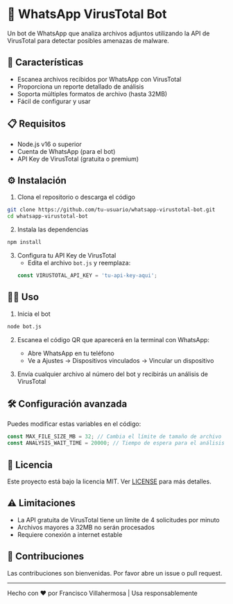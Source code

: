 # 📱 WhatsApp VirusTotal Bot

Un bot de WhatsApp que analiza archivos adjuntos utilizando la API de VirusTotal para detectar posibles amenazas de malware.

## 🚀 Características

- Escanea archivos recibidos por WhatsApp con VirusTotal
- Proporciona un reporte detallado de análisis
- Soporta múltiples formatos de archivo (hasta 32MB)
- Fácil de configurar y usar

## 📋 Requisitos

- Node.js v16 o superior
- Cuenta de WhatsApp (para el bot)
- API Key de VirusTotal (gratuita o premium)

## ⚙️ Instalación

1. Clona el repositorio o descarga el código
```bash
git clone https://github.com/tu-usuario/whatsapp-virustotal-bot.git
cd whatsapp-virustotal-bot
```

2. Instala las dependencias
```bash
npm install
```

3. Configura tu API Key de VirusTotal
   - Edita el archivo `bot.js` y reemplaza:
   ```javascript
   const VIRUSTOTAL_API_KEY = 'tu-api-key-aqui';
   ```

## 🏃‍♂️ Uso

1. Inicia el bot
```bash
node bot.js
```

2. Escanea el código QR que aparecerá en la terminal con WhatsApp:
   - Abre WhatsApp en tu teléfono
   - Ve a Ajustes → Dispositivos vinculados → Vincular un dispositivo

3. Envía cualquier archivo al número del bot y recibirás un análisis de VirusTotal

## 🛠️ Configuración avanzada

Puedes modificar estas variables en el código:

```javascript
const MAX_FILE_SIZE_MB = 32; // Cambia el límite de tamaño de archivo
const ANALYSIS_WAIT_TIME = 20000; // Tiempo de espera para el análisis (ms)
```

## 📜 Licencia

Este proyecto está bajo la licencia MIT. Ver [LICENSE](LICENSE) para más detalles.

## ⚠️ Limitaciones

- La API gratuita de VirusTotal tiene un límite de 4 solicitudes por minuto
- Archivos mayores a 32MB no serán procesados
- Requiere conexión a internet estable

## 🤝 Contribuciones

Las contribuciones son bienvenidas. Por favor abre un issue o pull request.

---

Hecho con ❤️ por Francisco Villahermosa | Usa responsablemente
